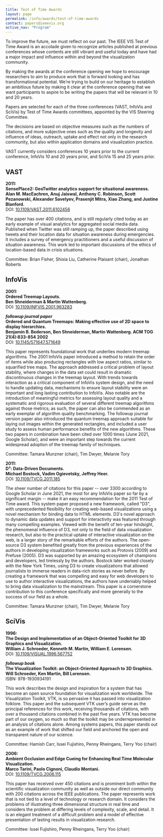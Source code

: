 ```yaml
---
title: Test of Time Awards
layout: page
permalink: /info/awards/test-of-time-awards
contact: papers@ieeevis.org
active_nav: "Program"
---
```


To improve the future, we must reflect on our past. The IEEE VIS Test of Time Award is an accolade given to recognize articles published at previous conferences whose contents are still vibrant and useful today and have had a major impact and influence within and beyond the visualization community.

By making the awards at the conference opening we hope to encourage researchers to aim to produce work that is forward looking and has transformational potential. We’re trying to build on our heritage to establish an ambitious future by making it clear at the conference opening that we want participants to aspire to be writing the papers that will be relevant in 10 and 20 years.

Papers are selected for each of the three conferences (VAST, InfoVis and SciVis) by Test of Time Awards committees, appointed by the VIS Steering Committee.

The decisions are based on objective measures such as the numbers of citations, and more subjective ones such as the quality and longevity and influence of ideas, outreach, uptake and effect not only in the research community, but also within application domains and visualization practice.

VAST currently considers conferences 10 years prior to the current conference, InfoVis 10 and 20 years prior, and SciVis 15 and 25 years prior. 

## VAST
<b>2011: <br>
SensePlace2: GeoTwitter analytics support for situational awareness.<br>
Alan M. MacEachren, Anuj Jaiswal, Anthony C. Robinson, Scott Pezanowski, Alexander Savelyev, Prasenjit Mitra, Xiao Zhang, and Justine Blanford.</b><br>
DOI: [10.1109/VAST.2011.6102456](https://doi.org/10.1109/VAST.2011.6102456)

The paper has over 400 citations, and is still regularly cited today as an early example of visual analytics for aggregated social media data. Published when Twitter was still ramping up, the paper described using tweets and their location data for situation awareness during emergencies.  It includes a survey of emergency practitioners and a useful discussion of situation awareness.  This work led to important discussions of the ethics of location-based data in crisis situations.

Committee: Brian Fisher, Shixia Liu, Catherine Plaisant (chair), Jonathan Roberts

## InfoVis
<b>2001: <br>
Ordered Treemap Layouts.<br>
Ben Shneiderman & Martin Wattenberg. </b><br>
DOI: [10.1109/INFVIS.2001.963283](https://doi.org/10.1109/INFVIS.2001.963283)

<b>_followup journal paper_<br>
Ordered and Quantum Treemaps: Making effective use of 2D space to display hierarchies.<br>
Benjamin B. Bederson, Ben Shneiderman, Martin Wattenberg. ACM TOG 21(4):833-854 2002</b><br>
DOI: [10.1145/571647.571649]( https://doi.org/10.1145/571647.571649)

This paper represents foundational work that underlies modern treemap algorithms. The 2001 InfoVis paper introduced a method to retain the order of items while also producing rectangles with low aspect ratios, similar to squarified tree maps. The approach addressed a critical problem of layout stability, where changes in the data set could result in dramatic discontinuous changes in the treemap layout. With trends towards interaction as a critical component of InfoVis system design, and the need to handle updating data, mechanisms to ensure layout stability were an important and long lasting contribution to InfoVis. Also notable are the introduction of meaningful metrics for assessing layout quality and a systematic and rigorous evaluation of several different treemap algorithms against those metrics; as such, the paper can also be commended as an early exemplar of algorithm quality benchmarking. The followup journal version paper also introduced the quantum treemap approach suitable for laying out images within the generated rectangles, and included a user study to assess human performance benefits of the new algorithms. These two papers in combination have been cited over 1000 times (June 2021, Google Scholar), and were an important step towards the current widespread adoption of the treemap family of techniques. 

Committee: Tamara Munzner (chair), Tim Dwyer, Melanie Tory

<b>2011: <br>
D³: Data-Driven Documents.<br>
Michael Bostock, Vadim Ogievetsky, Jeffrey Heer.</b><br>
DOI: [10.1109/TVCG.2011.185](https://doi.org/10.1109/TVCG.2011.185)

The sheer number of citations for this paper -- over 3300 according to Google Scholar in June 2021, the most for any InfoVis paper so far by a significant margin -- make it an easy recommendation for the 2011 Test of Time award.  This system paper proposed a new framework, called "D3", with unprecedented flexibility for creating web-based visualizations using a novel mechanism for binding data to HTML elements. D3's novel approach to dynamic data updates and support for interactivity was featured through many compelling examples.  Viewed with the benefit of ten-year hindsight, the phenomenal influence of D3, not only to the field of data visualization research, but also to the practical uptake of interactive visualization on the web, is a larger story of the remarkable efforts of the authors.  The open-source D3 system benefited greatly from the previous experiences of the authors in developing visualization frameworks such as Protovis (2009) and Prefuse (2005). D3 was supported by an amazing ecosystem of champions and developers, led tirelessly by the authors. Bostock later worked closely with the New York Times, using D3 to create visualizations that allowed journalists to immerse readers in data-rich stories as never before. By creating a framework that was compelling and easy for web developers to use to author interactive visualizations, the authors have undeniably helped to bring data visualization to the mainstream. This paper is a cornerstone contribution to this conference specifically and more generally to the success of our field as a whole.

Committee: Tamara Munzner (chair), Tim Dwyer, Melanie Tory

## SciVis

<b>1996: <br>
The Design and Implementation of an Object-Oriented Toolkit for 3D Graphics and Visualization.<br>
William J. Schroeder, Kenneth M. Martin, William E. Lorensen.</b><br>
DOI: [10.1109/VISUAL.1996.567752]( https://doi.org/10.1109/VISUAL.1996.567752)

<b>_followup book_<br>
The Visualization Toolkit: an Object-Oriented Approach to 3D Graphics.<br>
Will Schroeder, Ken Martin, Bill Lorensen.</b><br>
ISBN: 978-1930934191

This work describes the design and inspiration for a system that has become an open source foundation for visualization work worldwide. The Visualization Toolkit, VTK, is so pervasive it has passed into visualization folklore. This paper and the subsequent VTK user’s guide serve as the principal references for this work, receiving thousands of citations, with over a thousand citations combined in the past five years. VTK has become part of our oxygen, so much so that the toolkit may be underrepresented in an analysis of citations alone. Among systems papers, this paper stands out as an example of work that shifted our field and anchored the open and transparent nature of our science.

Committee: Hamish Carr, Issei Fujishiro, Penny Rheingans, Terry Yoo (chair)

<b>2006: <br>
Ambient Occlusion and Edge Cueing for Enhancing Real Time Molecular Visualization.<br>
Marco Tarini, Paolo Cignoni, Claudio Montani.</b><br>
DOI: [10.1109/TVCG.2006.115](https://doi.org/10.1109/TVCG.2006.115)

This paper has received over 450 citations and is prominent both within the scientific visualization community as well as outside our direct community with 200 citations across the IEEE publications. The paper represents work that is not tied to a level of technology or research domain. It considers the problems of illustrating three dimensional structure in real time and considers the problem at differing levels of complexity, scale, and detail. It is an elegant treatment of a difficult problem and a model of effective presentation of lasting results in visualization research.

Committee: Issei Fujishiro, Penny Rheingans, Terry Yoo (chair)
